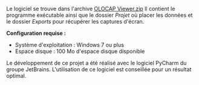 Le logiciel se trouve dans l'archive [OLOCAP Viewer.zip](OLOCAP%20Viewer.zip)
Il contient le programme exécutable ainsi que le dossier *Projet* où placer les données et le dossier *Exports* pour récupérer les captures d'écran.

**Configuration requise :**
* Système d'exploitation : Windows 7 ou plus
* Espace disque : 100 Mo d'espace disque disponible

Le développement de ce projet a été réalisé avec le logiciel PyCharm du groupe JetBrains.
L'utilisation de ce logiciel est conseillée pour un résultat optimal.

